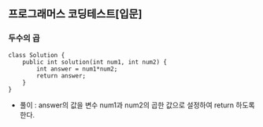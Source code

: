 ## 프로그래머스 코딩테스트[입문]

### 두수의 곱  


```
class Solution {
    public int solution(int num1, int num2) {
        int answer = num1*num2;
        return answer;
    }
}
```
- 풀이 : answer의  값을 변수 num1과 num2의 곱한 값으로 설정하여 return 하도록 한다.
